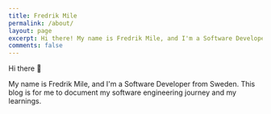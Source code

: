 ```yaml
---
title: Fredrik Mile
permalink: /about/
layout: page
excerpt: Hi there! My name is Fredrik Mile, and I'm a Software Developer from Sweden. This blog is for me to document my software engineering journey and my learning.
comments: false
---
```

Hi there 👋

My name is Fredrik Mile, and I'm a Software Developer from Sweden. 
This blog is for me to document my software engineering journey and my learnings.